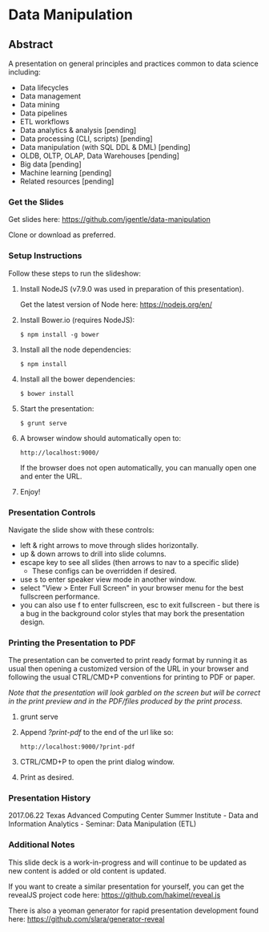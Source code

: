 # Data Manipulation

## Abstract

A presentation on general principles and practices common to data science including:

* Data lifecycles
* Data management
* Data mining
* Data pipelines
* ETL workflows
* Data analytics & analysis  [pending]
* Data processing (CLI, scripts)  [pending]
* Data manipulation (with SQL DDL & DML)  [pending]
* OLDB, OLTP, OLAP, Data Warehouses  [pending]
* Big data  [pending]
* Machine learning  [pending]
* Related resources  [pending]

### Get the Slides

Get slides here: https://github.com/jgentle/data-manipulation

Clone or download as preferred.

### Setup Instructions

Follow these steps to run the slideshow:

1) Install NodeJS (v7.9.0 was used in preparation of this presentation).

    Get the latest version of Node here: https://nodejs.org/en/

1) Install Bower.io (requires NodeJS):
    ```
    $ npm install -g bower
    ```

1) Install all the node dependencies:
    ```
    $ npm install
    ```

1) Install all the bower dependencies:
    ```
    $ bower install
    ```

1) Start the presentation:
    ```
    $ grunt serve
    ```
1) A browser window should automatically open to:
    ```
    http://localhost:9000/
    ```

    If the browser does not open automatically, you can manually open one and enter the URL.

1) Enjoy!

### Presentation Controls

Navigate the slide show with these controls:

  * left & right arrows to move through slides horizontally.
  * up & down arrows to drill into slide columns.
  * escape key to see all slides (then arrows to nav to a specific slide)
    * These configs can be overridden if desired.
  * use s to enter speaker view mode in another window.
  * select "View > Enter Full Screen" in your browser menu for the best fullscreen performance.
  * you can also use f to enter fullscreen, esc to exit fullscreen - but there is a bug in the background color styles that may bork the presentation design.

### Printing the Presentation to PDF

The presentation can be converted to print ready format by running it as usual then opening a customized version of the URL in your browser and following the usual CTRL/CMD+P conventions for printing to PDF or paper.

*Note that the presentation will look garbled on the screen but will be correct in the print preview and in the PDF/files produced by the print process.*

1) grunt serve

1) Append *?print-pdf* to the end of the url like so:
    ```
    http://localhost:9000/?print-pdf
    ```
1) CTRL/CMD+P to open the print dialog window.

1) Print as desired.

### Presentation History

  2017.06.22 Texas Advanced Computing Center Summer Institute - Data and Information Analytics - Seminar: Data Manipulation (ETL)

### Additional Notes

This slide deck is a work-in-progress and will continue to be updated as new content is added or old content is updated.

If you want to create a similar presentation for yourself, you can get the revealJS project code here: https://github.com/hakimel/reveal.js

There is also a yeoman generator for rapid presentation development found here: https://github.com/slara/generator-reveal
